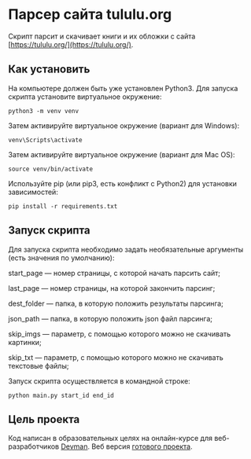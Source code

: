 # Парсер сайта tululu.org
Скрипт парсит и скачивает книги и их обложки с сайта [https://tululu.org/](https://tululu.org/).

## Как установить
На компьютере должен быть уже установлен Python3. Для запуска скрипта установите виртуальное окружение:

```
python3 -m venv venv
```

Затем активируйте виртуальное окружение (вариант для Windows):

```
venv\Scripts\activate
```

Затем активируйте виртуальное окружение (вариант для Mac OS):

```
source venv/bin/activate
```

Используйте pip (или pip3, есть конфликт с Python2) для установки зависимостей:

```
pip install -r requirements.txt
```

## Запуск скрипта

Для запуска скрипта необходимо задать необязательные аргументы (есть значения по умолчанию):

start_page — номер страницы, с которой начать парсить сайт;

last_page — номер страницы, на которой закончить парсинг;

dest_folder — папка, в которую положить результаты парсинга;

json_path — папка, в которую положить json файл парсинга;

skip_imgs — параметр, с помощью которого можно не скачивать картинки;

skip_txt — параметр, с помощью которого можно не скачивать текстовые файлы;

Запуск скрипта осуществляется в командной строке:

```
python main.py start_id end_id
```

## Цель проекта
Код написан в образовательных целях на онлайн-курсе для веб-разработчиков [Devman](https://dvmn.org/modules/).
Веб версия [готового проекта](https://rtmlsh.github.io/online_library/pages/index.html).
